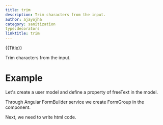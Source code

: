 ```yaml
---
title: trim
description: Trim characters from the input.
author: ajayojha
category: sanitization
type:decorators
linktitle: trim
---
```


<div class="title-bar top_title"><p>{{Title}}</p></div> <div class="title-bar"><p>Trim characters from the input.</p></div>

# Example  
Let's create a user model and define a property of freeText in the model.
<div component="app-code" key="trim-add-model"></div> 

Through Angular FormBuilder service we create FormGroup in the component.

<div component="app-code" key="trim-add-component"></div> 
Next, we need to write html code.
<div component="app-code" key="trim-add-html"></div> 
<div component="app-example-runner" ref-component="app-trim-add"></div>
